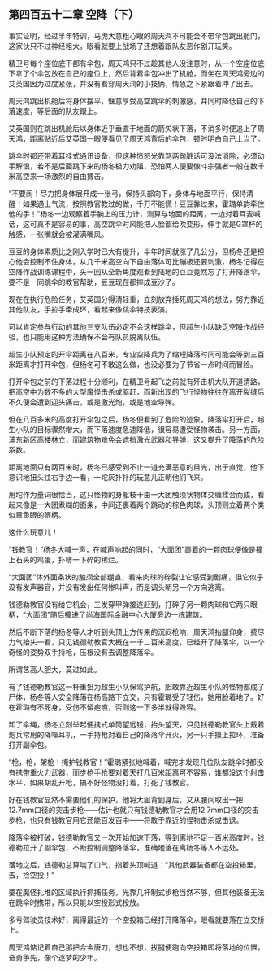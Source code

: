 ## 第四百五十二章 空降（下）
事实证明，经过半年特训，马虎大意粗心眼的周天鸿不可能会不带伞包跳出舱门，这家伙只不过神经粗大，眼看就要上战场了还想着跟队友恶作剧开玩笑。

精卫号每个座位底下都有伞包，周天鸿只不过趁其他人没注意时，从一个空座位底下拿了个伞包放在自己的座位上，然后背着伞包冲出了机舱，而坐在周天鸿旁边的艾英国因为过度紧张，并没有看穿周天鸿的小技俩，情急之下紧跟着冲了出去。

周天鸿跳出机舱后将身体摆平，惬意享受高空跳伞的刺激感，并同时降低自己的下落速度，等后面的队友跟上。

艾英国则在跳出机舱后以身体近乎垂直于地面的箭矢状下落，不消多时便追上了周天鸿，距离贴近后艾英国一眼便看见了周天鸿背后的伞包，顿时明白自己上当了。

跳伞时都还带着耳挂式通讯设备，但这种愤怒光靠骂两句脏话可没法消除，必须动手解恨，若不是后面跳下来的杨冬极力劝阻，恐怕两人便要像斗宗强者一般在数千米高空来一场激烈的自由搏击。

“不要闹！尽力把身体展开成一张弓，保持头部向下，身体与地面平行，保持清醒！如果遇上气流，按照教官教过的做，千万不能慌！豆豆靠过来，霍璐单韵牵住他的手！”杨冬一边观察着手腕上的压力计，测算与地面的距离，一边对着耳麦喊话，这可真不是容易的事，高空跳伞时风能把人脸都给吹变形，伸手就是G罩杯的触感，一张嘴就会被灌满嘴风。

豆豆的身体素质比之刚入学时已大有提升，半年时间就涨了几公分，但杨冬还是担心他会控制不住身体，从几千米高空向下自由落体可比蹦极还要刺激，杨冬记得在空降作战训练课程中，头一回从全新角度观看到陆地的豆豆竟然忘了打开降落伞，要不是一同跳伞的教官帮助，豆豆现在都摔成豆沙了。

现在在执行危险任务，艾英国分得清轻重，立刻放弃捶死周天鸿的想法，努力靠近其他队友，手拉手牵成环，看起来像跳伞特技表演。

可以肯定参与行动的其他三支队伍必定不会这样跳伞，但超生小队缺乏空降作战经验，也只能用这种方法确保不会有队员脱离队伍。

超生小队预定的开伞距离在八百米，专业空降兵为了缩短降落时间可能会等到三百米距离才打开伞包，但杨冬可不敢这么做，也没必要为了节省一点时间而冒险。

打开伞包之前的下落过程十分顺利，在精卫号起飞之前就有歼击机大队开道清路，把高空中为数不多的大型魔怪击杀或驱赶，而新出现的飞行怪物往往在离开裂缝后不久便会遭到迎头痛击，或是激光炮，或是地空导弹。

但在八百多米的高度打开伞包之后，杨冬便看到了危险的迹象，降落伞打开后，超生小队的目标骤然增大，而下落速度急速降低，很容易遭受怪物袭击。另一方面，浦东新区高楼林立，而建筑物难免会遮挡激光武器和导弹，这又提升了降落的危险系数。

距离地面只有两百米时，杨冬已感受到不止一道充满恶意的目光，出于直觉，他下意识地扭头往右手边一看，一坨灰扑扑的玩意儿正朝他们飞来。

用坨作为量词很恰当，这只怪物的身躯枝干由一大团触须状物体交缠糅合而成，看起来像是一大团煮糊的面条，中间还裹着两个跳动的棕色肉球，头顶则立着两个类似章鱼眼的眼柄。

这什么玩意儿！

“钱教官！”杨冬大喊一声，在喊声响起的同时，“大面团”裹着的一颗肉球便像是撞上石头的鸡蛋，扑哧一下碎的稀烂。

“大面团”体外面条状的触须全部绷直，看来肉球的碎裂让它感受到剧痛，但它似乎没有发声器官，并没有发出任何惨叫声，而是调头朝另一个方向逃离。

钱德勒教官没有给它机会，三发穿甲弹接连赶到，打碎了另一颗肉球和它两只眼柄，“大面团”随后撞进了尚海国际金融中心大厦旁边一栋建筑。

然后不断下落的杨冬等人才听到头顶上方传来的沉闷枪响，周天鸿抬腿仰身，费尽力气抬头一看，只见钱德勒教官大概在一千二百米高度，已经开了降落伞，以一个奇怪的姿势双手持枪，压根没有去调整降落伞。

所谓艺高人胆大，莫过如此。

有了钱德勒教官这一杆重狙为超生小队保驾护航，胆敢靠近超生小队的怪物都成了尸体，杨冬等人安全降落在杨高路下立交，只有霍璐受了轻伤，她用脸着地了。好在霍璐有不死身，受伤不留疤痕，否则这一下多半就得毁容。

卸了伞绳，杨冬立刻举起便携式单筒望远镜，抬头望天，只见钱德勒教官头上戴着炮兵常用的降噪耳机，一手持枪对着自己的降落伞开火，另一只手摸上拉环，准备打开副伞包。

“枪，枪，架枪！掩护钱教官！”霍璐紧张地喊着，喊完才发现几位队友跳伞时都没有携带重火力武器，而步枪手枪要对着天打几百米距离可不容易，谁都没这个射击水平，如果胡乱开枪，搞不好怪物没打着，打死了钱教官。

好在钱教官显然不需要他们的保护，他将大狙背到身后，又从腰间取出一把12.7mm口径的突击步枪——估计也就只有钱德勒教官才会用12.7mm口径的突击步枪，也只有钱教官用它还能百发百中——将敢于靠近的怪物击杀或击退。

降落伞被打破，钱德勒教官又一次开始加速下落，等到离地不足一百米高度时，钱德勒拉开了副伞包，不断控制调整降落伞，准确地落在离杨冬等人不远处。

落地之后，钱德勒总算喘了口气，指着头顶喊道：“其他武器装备都在空投箱里，去，捡空投！”

要在魔怪扎堆的区域执行抓捕任务，光靠几杆制式步枪当然不够，但其他装备无法在跳伞时携带，所以只能以空投形式投放。

多亏驾驶员技术好，离得最近的一个空投箱已经打开降落伞，眼看就要落在立交桥上。

周天鸿惦记着自己那把合金唐刀，想也不想，拔腿便跑向空投箱即将落地的位置，奋勇争先，像个逐梦的少年。

